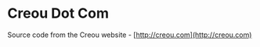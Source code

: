 Creou Dot Com
=============

Source code from the Creou website - [http://creou.com](http://creou.com)